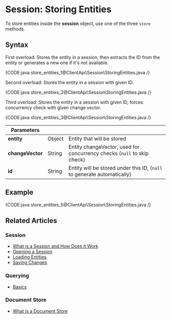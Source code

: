 # Session: Storing Entities

To store entities inside the **session** object, use one of the three `store` methods.

## Syntax

First overload: Stores the entity in a session, then extracts the ID from the entity or generates a new one if it's not available.

{CODE:java store_entities_1@ClientApi\Session\StoringEntities.java /}

Second overload: Stores the entity in a session with given ID.

{CODE:java store_entities_2@ClientApi\Session\StoringEntities.java /}

Third overload: Stores the entity in a session with given ID, forces concurrency check with given change vector.

{CODE:java store_entities_3@ClientApi\Session\StoringEntities.java /}


| Parameters | | |
| ------------- | ------------- | ----- |
| **entity** | Object | Entity that will be stored |
| **changeVector** | String | Entity changeVector, used for concurrency checks (`null` to skip check) |
| **id** | String | Entity will be stored under this ID, (`null` to generate automatically) |

## Example

{CODE:java store_entities_5@ClientApi\Session\StoringEntities.java /}

## Related Articles

### Session

- [What is a Session and How Does it Work](../../client-api/session/what-is-a-session-and-how-does-it-work) 
- [Opening a Session](../../client-api/session/opening-a-session)
- [Loading Entities](../../client-api/session/loading-entities)
- [Saving Changes](../../client-api/session/saving-changes)

### Querying

- [Basics](../../indexes/querying/basics)

### Document Store

- [What is a Document Store](../../client-api/what-is-a-document-store)
